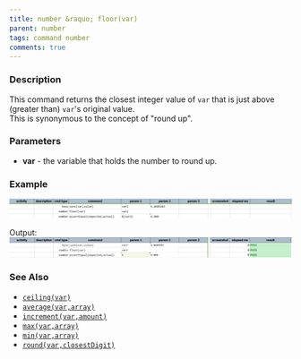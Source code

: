 ```yaml
---
title: number &raquo; floor(var)
parent: number
tags: command number
comments: true
---
```



### Description
This command returns the closest integer value of `var` that is just above (greater than) `var`'s original value.  
This is synonymous to the concept of "round up".


### Parameters
- **var** - the variable that holds the number to round up.


### Example
![script](image/floor_01.png)

Output:<br/>
![output](image/floor_02.png)


### See Also
- [`ceiling(var)`](ceiling(var))
- [`average(var,array)`](average(var,array))
- [`increment(var,amount)`](increment(var,amount))
- [`max(var,array)`](max(var,array))
- [`min(var,array)`](min(var,array))
- [`round(var,closestDigit)`](round(var,closestDigit))